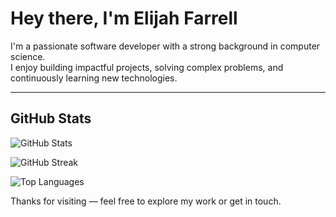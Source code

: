 # Hey there, I'm Elijah Farrell

I'm a passionate software developer with a strong background in computer science.  
I enjoy building impactful projects, solving complex problems, and continuously learning new technologies.

---

## GitHub Stats

![GitHub Stats](https://github-readme-stats.vercel.app/api?username=elijah-farrell&show_icons=true&theme=dark&hide_border=true&rank_icon=github)

![GitHub Streak](https://github-readme-streak-stats.herokuapp.com/?user=elijah-farrell&theme=dark&hide_border=true)

![Top Languages](https://github-readme-stats.vercel.app/api/top-langs/?username=elijah-farrell&theme=dark&show_icons=true&hide_border=true&layout=pie)



Thanks for visiting — feel free to explore my work or get in touch.
